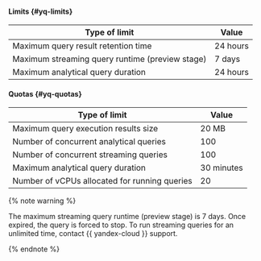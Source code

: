 #### Limits {#yq-limits}

| Type of limit | Value |
--- | ---
| Maximum query result retention time | 24 hours |
| Maximum streaming query runtime (preview stage) | 7 days |
| Maximum analytical query duration | 24 hours |

#### Quotas {#yq-quotas}

| Type of limit | Value |
--- | ---
| Maximum query execution results size | 20 MB |
| Number of concurrent analytical queries | 100 |
| Number of concurrent streaming queries | 100 |
| Maximum analytical query duration | 30 minutes |
| Number of vCPUs allocated for running queries | 20 |

{% note warning %}

The maximum streaming query runtime (preview stage) is 7 days. Once expired, the query is forced to stop. To run streaming queries for an unlimited time, contact {{  yandex-cloud }} support.

{% endnote %}